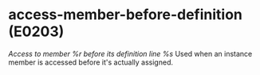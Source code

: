 # access-member-before-definition (E0203)
*Access to member %r before its definition line %s* Used when an
instance member is accessed before it's actually assigned.
